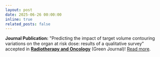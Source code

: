 ```yaml
---
layout: post
date: 2025-06-26 00:00:00
inline: true
related_posts: false
---
```


**Journal Publication:** "Predicting the impact of target volume contouring variations on the organ at risk dose: results of a qualitative survey" accepted in [**Radiotherapy and Oncology**](https://www.sciencedirect.com/science/article/pii/S0167814025045037) (Green Journal)! <a href="{% link _projects/2024-midl-radonc-vs-dldp.md %}">Read more</a>.